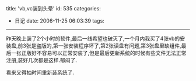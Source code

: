 title: 'vb,vc装到头晕'
id: 535
categories:
  - 日记
date: 2006-11-25 06:03:39
tags:
---

昨天晚上装了2个小时的软件,最后一线希望也破灭了,一个月内我买了4张vb的安装盘,前3张是盗版的,第一张安装程序坏了,第2张读盘有问题,第3张盘里缺组件,最后一张正版好不容易可以正常安装了,但是最后更新系统的时候有些文件无法正常注册,装好几次都是这样.郁闷了.

看来又得抽时间重新装系统了.